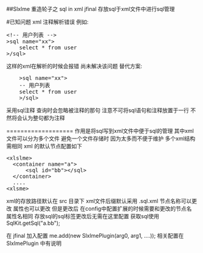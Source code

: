 ##Slxlme
重造轮子之 sql in xml
jfinal 存放sql于xml文件中进行sql管理

#已知问题
xml 注释解析错误
例如:
<pre>
&lt;!-- 用户列表 --&gt;
&gt;sql name="xx"&gt;
    select * from user
&gt;/sql&gt;
</pre>
这样的xml在解析的时候会报错
尚未解决该问题
替代方案:
<pre>
    &gt;sql name="xx"&gt;
    -- 用户列表
    select * from user
    &gt;/sql&gt;
</pre>
采用sql注释 查询时会忽略被注释的那句
注意不可将sql语句和注释放置于一行 不然将会认为整句都为注释

===================
作用是将sql写到xml文件中便于sql的管理
其中xml文件可以分为多个文件 避免一个文件存储时 因为太多而不便于维护
多个xml结构需相同 
xml 的默认节点配置如下
<pre>&lt;xlslme&gt;
  &lt;container name="a"&gt;
      &lt;sql id="bb"&gt;&lt;/sql&gt;
  &lt;/container&gt;
  ....
&lt;xlsme&gt;</pre>
xml的存放路径默认在 src 目录下
xml文件后缀默认采用 .sql.xml 
节点名称可以更改 属性也可以更改  但是更改后 在config中配置扩展的时候需要和更改的节点名 属性名相同
存放sql的sql标签更改后无需在这里配置
获取sql使用  SqlKit.getSql("a.bb");

在 jfinal 加入配置
me.add(new SlxlmePlugin(arg0, arg1, ....));
相关配置在 SlxlmePlugin 中有说明

